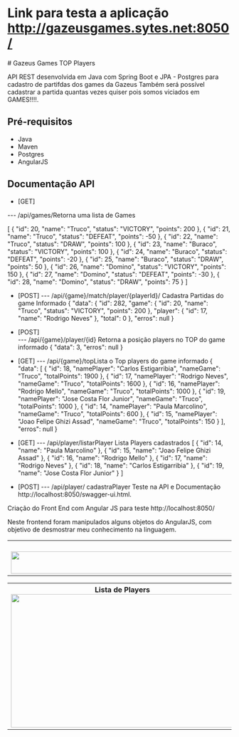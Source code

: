# Link para testa a aplicação http://gazeusgames.sytes.net:8050/ 
<table> 
	<th> Lista de Players
<img src="https://user-images.githubusercontent.com/4553131/67336746-3e8ee980-f4fc-11e9-864e-02893f86e982.png" width="1400" height="50">
	</th>
# Gazeus Games TOP Players

API REST desenvolvida em Java com Spring Boot e JPA - Postgres para cadastro de partifdas dos games da Gazeus
Também será possível cadastrar a partida quantas vezes quiser pois somos viciados em GAMES!!!!.


## Pré-requisitos

- Java 
- Maven 
- Postgres
- AngularJS

## Documentação API

- [GET]

--- /api/games/Retorna uma lista de Games
  
  [
  {
    "id": 20,
    "name": "Truco",
    "status": "VICTORY",
    "points": 200
  },
  {
    "id": 21,
    "name": "Truco",
    "status": "DEFEAT",
    "points": -50
  },
  {
    "id": 22,
    "name": "Truco",
    "status": "DRAW",
    "points": 100
  },
  {
    "id": 23,
    "name": "Buraco",
    "status": "VICTORY",
    "points": 100
  },
  {
    "id": 24,
    "name": "Buraco",
    "status": "DEFEAT",
    "points": -20
  },
  {
    "id": 25,
    "name": "Buraco",
    "status": "DRAW",
    "points": 50
  },
  {
    "id": 26,
    "name": "Domino",
    "status": "VICTORY",
    "points": 150
  },
  {
    "id": 27,
    "name": "Domino",
    "status": "DEFEAT",
    "points": -30
  },
  {
    "id": 28,
    "name": "Domino",
    "status": "DRAW",
    "points": 75
  }
]
- [POST]
--- /api/{game}/match/player/{playerId}/ Cadastra Partidas do game Informado
{
  "data": {
    "id": 282,
    "game": {
      "id": 20,
      "name": "Truco",
      "status": "VICTORY",
      "points": 200
    },
    "player": {
      "id": 17,
      "name": "Rodrigo Neves"
    },
    "total": 0
  },
  "erros": null
}
- [POST]  
--- /api/{game}/player/{id} Retorna a posição players no TOP do game informado
{
  "data": 3,
  "erros": null
}
  
- [GET]
--- /api/{game}/topLista o Top players do game informado
 {
  "data": [
    {
      "id": 18,
      "namePlayer": "Carlos Estigarribia",
      "nameGame": "Truco",
      "totalPoints": 1900
    },
    {
      "id": 17,
      "namePlayer": "Rodrigo Neves",
      "nameGame": "Truco",
      "totalPoints": 1600
    },
    {
      "id": 16,
      "namePlayer": "Rodrigo Mello",
      "nameGame": "Truco",
      "totalPoints": 1000
    },
    {
      "id": 19,
      "namePlayer": "Jose Costa Flor Junior",
      "nameGame": "Truco",
      "totalPoints": 1000
    },
    {
      "id": 14,
      "namePlayer": "Paula Marcolino",
      "nameGame": "Truco",
      "totalPoints": 600
    },
    {
      "id": 15,
      "namePlayer": "Joao Felipe Ghizi Assad",
      "nameGame": "Truco",
      "totalPoints": 150
    }
  ],
  "erros": null
}
- [GET]
--- /api/player/listarPlayer Lista Players cadastrados
[
  {
    "id": 14,
    "name": "Paula Marcolino"
  },
  {
    "id": 15,
    "name": "Joao Felipe Ghizi Assad"
  },
  {
    "id": 16,
    "name": "Rodrigo Mello"
  },
  {
    "id": 17,
    "name": "Rodrigo Neves"
  },
  {
    "id": 18,
    "name": "Carlos Estigarribia"
  },
  {
    "id": 19,
    "name": "Jose Costa Flor Junior"
  }
]
- [POST]
--- /api/player/ cadastraPlayer
Teste na API e Documentação http://localhost:8050/swagger-ui.html. 

Criação do Front End com Angular JS para teste http://localhost:8050/

Neste frontend foram manipulados alguns objetos do AngularJS, com objetivo de desmostrar meu conhecimento na linguagem.



<table>
	<th> Lista de Players
<img src="https://user-images.githubusercontent.com/4553131/67335884-caa01180-f4fa-11e9-919b-5d7f427c78af.png" width="501" height="300">
	</th><th >
 Lista Top Players 
<img src="https://user-images.githubusercontent.com/4553131/67336281-72b5da80-f4fb-11e9-8460-e5e82848c48c.png" width="501" height="300">
</th><th>
 Lista Top Players com seleção de players
<img src="https://user-images.githubusercontent.com/4553131/67336341-8cefb880-f4fb-11e9-97d8-83982dbcc86a.png" width="411" height="300">
</th>
<th>
 Lista Top Playes com seleção de Games
<img src="https://user-images.githubusercontent.com/4553131/67336374-9da02e80-f4fb-11e9-8946-d87bd70b3b6a.png" width="411" height="300">
</th>
